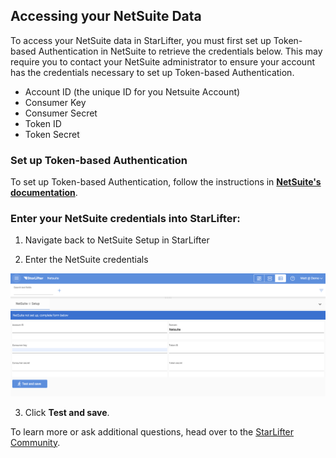 ## Accessing your NetSuite Data

To access your NetSuite data in StarLifter, you must first set up Token-based Authentication in NetSuite to retrieve the credentials below. This may require you to contact your NetSuite administrator to ensure your account has the credentials necessary to set up Token-based Authentication.

* Account ID (the unique ID for you Netsuite Account)
* Consumer Key
* Consumer Secret
* Token ID
* Token Secret

### Set up Token-based Authentication
To set up Token-based Authentication, follow the instructions in [**NetSuite's documentation**](https://docs.oracle.com/en/cloud/saas/netsuite/ns-online-help/section_161942084079.html#procedure_1127120639).


### Enter your NetSuite credentials into StarLifter:

1. Navigate back to NetSuite Setup in StarLifter

2. Enter the NetSuite credentials

<img src="../assets/netsuite_creds01.png"  style="width:800px" class="border"></img>

3. Click **Test and save**.

To learn more or ask additional questions, head over to the [StarLifter Community](https://community.starlifter.io).
